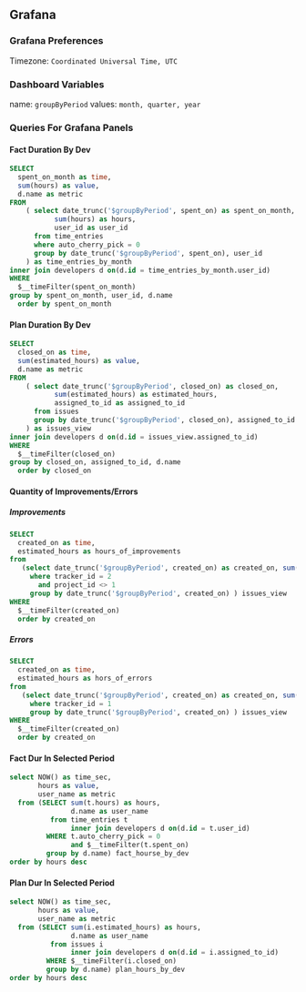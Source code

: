 ## Grafana

### Grafana Preferences

Timezone: `Coordinated Universal Time, UTC`

### Dashboard Variables

name: `groupByPeriod`
values: `month, quarter, year`

### Queries For Grafana Panels

#### Fact Duration By Dev

```sql
SELECT
  spent_on_month as time,
  sum(hours) as value,
  d.name as metric
FROM 
    ( select date_trunc('$groupByPeriod', spent_on) as spent_on_month,
           sum(hours) as hours,
           user_id as user_id
      from time_entries 
      where auto_cherry_pick = 0
	  group by date_trunc('$groupByPeriod', spent_on), user_id
	) as time_entries_by_month
inner join developers d on(d.id = time_entries_by_month.user_id)
WHERE
  $__timeFilter(spent_on_month)
group by spent_on_month, user_id, d.name
  order by spent_on_month
```

#### Plan Duration By Dev

```sql
SELECT
  closed_on as time,
  sum(estimated_hours) as value,
  d.name as metric
FROM 
    ( select date_trunc('$groupByPeriod', closed_on) as closed_on,
           sum(estimated_hours) as estimated_hours,
           assigned_to_id as assigned_to_id
      from issues 
	  group by date_trunc('$groupByPeriod', closed_on), assigned_to_id
	) as issues_view
inner join developers d on(d.id = issues_view.assigned_to_id)
WHERE
  $__timeFilter(closed_on)
group by closed_on, assigned_to_id, d.name
  order by closed_on
```

#### Quantity of Improvements/Errors

##### Improvements

```sql
SELECT
  created_on as time,
  estimated_hours as hours_of_improvements
from
   (select date_trunc('$groupByPeriod', created_on) as created_on, sum(estimated_hours) as estimated_hours from issues
     where tracker_id = 2
       and project_id <> 1
     group by date_trunc('$groupByPeriod', created_on) ) issues_view
WHERE
  $__timeFilter(created_on)
  order by created_on
```

##### Errors

```sql
SELECT
  created_on as time,
  estimated_hours as hors_of_errors
from
   (select date_trunc('$groupByPeriod', created_on) as created_on, sum(estimated_hours) as estimated_hours from issues
     where tracker_id = 1
     group by date_trunc('$groupByPeriod', created_on) ) issues_view
WHERE
  $__timeFilter(created_on)
  order by created_on
```


#### Fact Dur In Selected Period

```sql
select NOW() as time_sec,
       hours as value,
       user_name as metric
  from (SELECT sum(t.hours) as hours,
               d.name as user_name
          from time_entries t
               inner join developers d on(d.id = t.user_id)
         WHERE t.auto_cherry_pick = 0
               and $__timeFilter(t.spent_on)
         group by d.name) fact_hourse_by_dev
order by hours desc
```

#### Plan Dur In Selected Period

```sql
select NOW() as time_sec,
       hours as value,
       user_name as metric
  from (SELECT sum(i.estimated_hours) as hours,
               d.name as user_name
          from issues i
               inner join developers d on(d.id = i.assigned_to_id)
         WHERE $__timeFilter(i.closed_on)
         group by d.name) plan_hours_by_dev
order by hours desc
```
